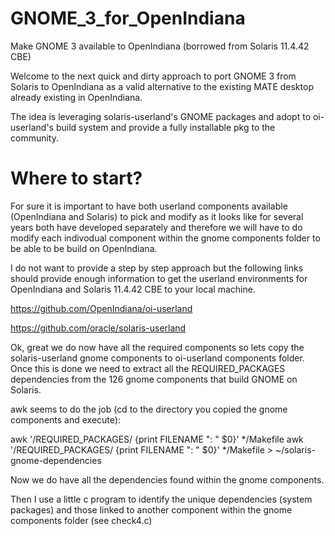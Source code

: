 # GNOME_3_for_OpenIndiana
Make GNOME 3 available to OpenIndiana (borrowed from Solaris 11.4.42 CBE)

Welcome to the next quick and dirty approach to port GNOME 3 from Solaris to OpenIndiana as a valid alternative to the existing MATE desktop already existing in OpenIndiana.

The idea is leveraging solaris-userland's GNOME packages and adopt to oi-userland's build system and provide a fully installable pkg to the community.

# Where to start?

For sure it is important to have both userland components available (OpenIndiana and Solaris) to pick and modify as it looks like for several years both have developed separately and therefore we will have to do modify each indivodual component within the gnome components folder to be able to be build on OpenIndiana.

I do not want to provide a step by step approach but the following links should provide enough information to get the userland environments for OpenIndiana and Solaris 11.4.42 CBE to your local machine.

https://github.com/OpenIndiana/oi-userland

https://github.com/oracle/solaris-userland

Ok, great we do now have all the required components so lets copy the solaris-userland gnome components to oi-userland components folder. Once this is done we need to extract all the REQUIRED_PACKAGES dependencies from the 126 gnome components that build GNOME on Solaris.

awk seems to do the job (cd to the directory you copied the gnome components and execute): 

awk '/REQUIRED_PACKAGES/ {print FILENAME ": " $0}' */Makefile
awk '/REQUIRED_PACKAGES/ {print FILENAME ": " $0}' */Makefile > ~/solaris-gnome-dependencies

Now we do have all the dependencies found within the gnome components.

Then I use a little c program to identify the unique dependencies (system packages) and those linked to another component within the gnome components folder (see check4.c)








